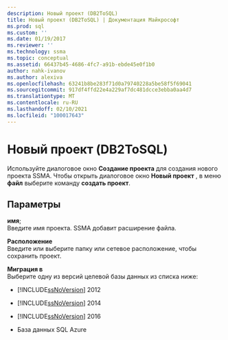```yaml
---
description: Новый проект (DB2ToSQL)
title: Новый проект (DB2ToSQL) | Документация Майкрософт
ms.prod: sql
ms.custom: ''
ms.date: 01/19/2017
ms.reviewer: ''
ms.technology: ssma
ms.topic: conceptual
ms.assetid: 66437b45-4686-4fc7-a91b-ebde45e0f1b0
author: nahk-ivanov
ms.author: alexiva
ms.openlocfilehash: 63241b8be283f71d0a79740228a5be58f5f69041
ms.sourcegitcommit: 917df4ffd22e4a229af7dc481dcce3ebba0aa4d7
ms.translationtype: MT
ms.contentlocale: ru-RU
ms.lasthandoff: 02/10/2021
ms.locfileid: "100017643"
---
```

# <a name="new-project-db2tosql"></a>Новый проект (DB2ToSQL)
Используйте диалоговое окно **Создание проекта** для создания нового проекта SSMA. Чтобы открыть диалоговое окно **Новый проект** , в меню **файл** выберите команду **создать проект**.  
  
## <a name="options"></a>Параметры  
**имя**;  
Введите имя проекта. SSMA добавит расширение файла.  
  
**Расположение**  
Введите или выберите папку или сетевое расположение, чтобы сохранить проект.  
  
**Миграция в**  
Выберите одну из версий целевой базы данных из списка ниже:  
  
-   [!INCLUDE[ssNoVersion](../../includes/ssnoversion-md.md)] 2012  
  
-   [!INCLUDE[ssNoVersion](../../includes/ssnoversion-md.md)] 2014  
  
-   [!INCLUDE[ssNoVersion](../../includes/ssnoversion-md.md)] 2016  
  
-   База данных SQL Azure  
  
